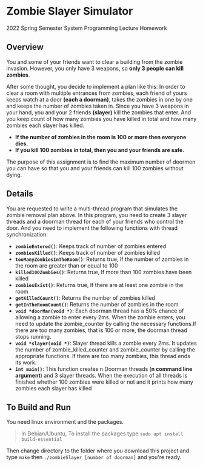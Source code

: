 
# Zombie Slayer Simulator

2022 Spring Semester System Programming Lecture Homework

## Overview

You and some of your friends want to clear a building from the zombie invasion. However, you only have 3 weapons, so **only 3 people can kill zombies**.

After some thought, you decide to implement a plan like this: 
In order to clear a room with multiple entrances from zombies, each friend of yours keeps watch at a door **(each a doorman)**, takes the zombies in one by one and keeps the number of zombies taken in.
Since you have 3 weapons in your hand, you and your 2 friends **(slayer)** kill the zombies that enter. And you keep count of how many zombies you have killed in total and how many zombies each slayer has killed. 
 - **If the number of zombies in the room is 100 or more then everyone dies.**
- **If you kill 100 zombies in total, then you and your friends are safe.**

The purpose of this assignment is to find the maximum number of doormen you can have so that you and your friends can kill 100 zombies without dying.

## Details

You are requested to write a multi-thread program that simulates the zombie removal plan above. In this program, you need to create 3 slayer threads and a doorman thread for each of your friends who control the door. And you need to implement the following functions with thread synchronization:

* **``zombieEntered()``**: Keeps track of number of zombies entered
* **``zombiesKilled()``**: Keeps track of number of zombies killed
* **``tooManyZombiesInTheRoom()``**: Returns true, If the number of zombies in the room are greater than or equal to 100
* **``killed100Zombies()``**: Returns true, If more than 100 zombies have been killed
* **``zombiesExist()``**: Returns true, If there are at least one zombie in the room
* **``getKilledCount()``**: Returns the number of zombies killed
* **``getInTheRoomCount()``**: Returns the number of zombies in the room
* **``void *doorMan(void *)``**: Each doorman thread has a 50% chance of allowing a zombie to enter every 2ms. When the zombie enters, you need to update the zombie_counter by calling the necessary functions.If there are too many zombies, that is 100 or more, the doorman thread stops running.
* **``void *slayer(void *)``**: Slayer thread kills a zombie every 2ms. It updates the number of zombie_killed_counter and zombie_counter by calling the appropriate functions. If there are too many zombies, this thread ends its work.
* **``int main()``**: This function creates n Doorman threads (**n command line argument**) and 3 slayer threads. When the execution of all threads is finished whether 100 zombies were killed or not and it prints how many zombies each slayer has killed

## To Build and Run

You need linux environment and the packages.
> In Debian/Ubuntu, To install the packages type  ``sudo apt install build-essential`` 

Then change directory to the folder where you download this project and type ``make`` then ``./zombieSlayer [number of doorman]`` and  you're ready.

